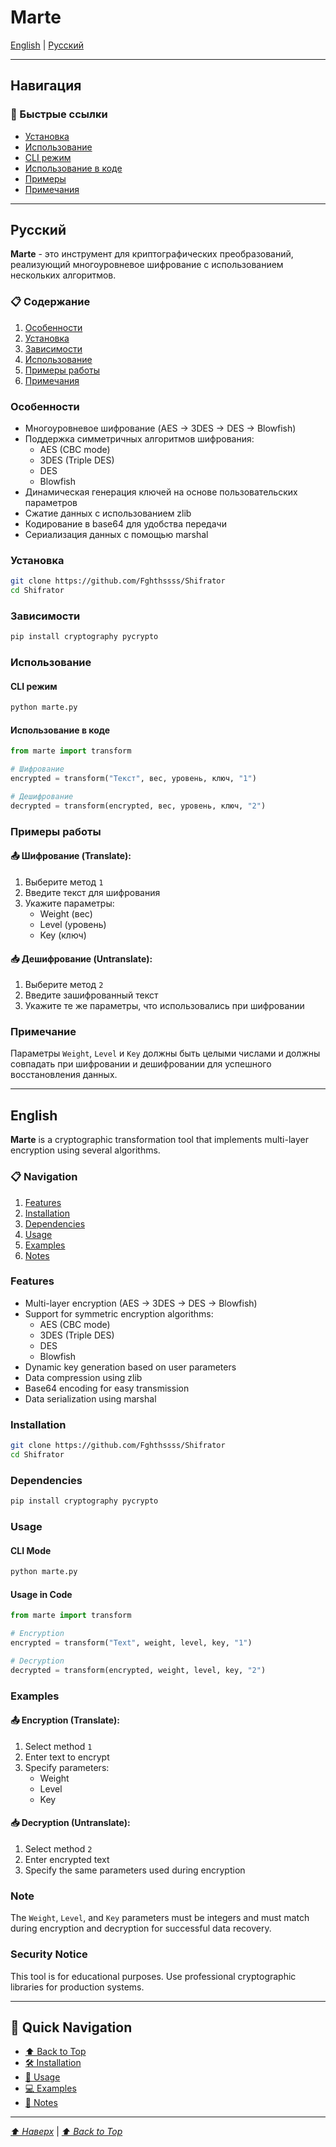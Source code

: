 # Marte

[English](#english) | [Русский](#русский)

---

## Навигация

### 🔗 Быстрые ссылки
- [Установка](#установка)
- [Использование](#использование)
- [CLI режим](#cli-режим)
- [Использование в коде](#использование-в-коде)
- [Примеры](#примеры)
- [Примечания](#примечание)

---

## Русский

**Marte** - это инструмент для криптографических преобразований, реализующий многоуровневое шифрование с использованием нескольких алгоритмов.

### 📋 Содержание
1. [Особенности](#особенности)
2. [Установка](#установка)
3. [Зависимости](#зависимости)
4. [Использование](#использование)
5. [Примеры работы](#примеры-работы)
6. [Примечания](#примечание)

### Особенности

- Многоуровневое шифрование (AES → 3DES → DES → Blowfish)
- Поддержка симметричных алгоритмов шифрования:
  - AES (CBC mode)
  - 3DES (Triple DES)
  - DES
  - Blowfish
- Динамическая генерация ключей на основе пользовательских параметров
- Сжатие данных с использованием zlib
- Кодирование в base64 для удобства передачи
- Сериализация данных с помощью marshal

### Установка

```bash
git clone https://github.com/Fghthssss/Shifrator
cd Shifrator
```

### Зависимости

```bash
pip install cryptography pycrypto
```

### Использование

#### CLI режим

```bash
python marte.py
```

#### Использование в коде

```python
from marte import transform

# Шифрование
encrypted = transform("Текст", вес, уровень, ключ, "1")

# Дешифрование
decrypted = transform(encrypted, вес, уровень, ключ, "2")
```

### Примеры работы

#### 📤 Шифрование (Translate):
1. Выберите метод `1`
2. Введите текст для шифрования
3. Укажите параметры:
   - Weight (вес)
   - Level (уровень) 
   - Key (ключ)

#### 📥 Дешифрование (Untranslate):
1. Выберите метод `2`
2. Введите зашифрованный текст
3. Укажите те же параметры, что использовались при шифровании

### Примечание

Параметры `Weight`, `Level` и `Key` должны быть целыми числами и должны совпадать при шифровании и дешифровании для успешного восстановления данных.

---

## English

**Marte** is a cryptographic transformation tool that implements multi-layer encryption using several algorithms.

### 📋 Navigation
1. [Features](#features)
2. [Installation](#installation)
3. [Dependencies](#dependencies)
4. [Usage](#usage)
5. [Examples](#examples)
6. [Notes](#note)

### Features

- Multi-layer encryption (AES → 3DES → DES → Blowfish)
- Support for symmetric encryption algorithms:
  - AES (CBC mode)
  - 3DES (Triple DES)
  - DES
  - Blowfish
- Dynamic key generation based on user parameters
- Data compression using zlib
- Base64 encoding for easy transmission
- Data serialization using marshal

### Installation

```bash
git clone https://github.com/Fghthssss/Shifrator
cd Shifrator
```

### Dependencies

```bash
pip install cryptography pycrypto
```

### Usage

#### CLI Mode

```bash
python marte.py
```

#### Usage in Code

```python
from marte import transform

# Encryption
encrypted = transform("Text", weight, level, key, "1")

# Decryption
decrypted = transform(encrypted, weight, level, key, "2")
```

### Examples

#### 📤 Encryption (Translate):
1. Select method `1`
2. Enter text to encrypt
3. Specify parameters:
   - Weight
   - Level
   - Key

#### 📥 Decryption (Untranslate):
1. Select method `2`
2. Enter encrypted text
3. Specify the same parameters used during encryption

### Note

The `Weight`, `Level`, and `Key` parameters must be integers and must match during encryption and decryption for successful data recovery.

### Security Notice

This tool is for educational purposes. Use professional cryptographic libraries for production systems.

---

## 🔄 Quick Navigation
- [⬆️ Back to Top](#marte)
- [🛠 Installation](#установка)
- [🚀 Usage](#использование)
- [💻 Examples](#примеры-работы)
- [📝 Notes](#примечание)

---

*[⬆️ Наверх](#marte)* | *[⬆️ Back to Top](#marte)*
